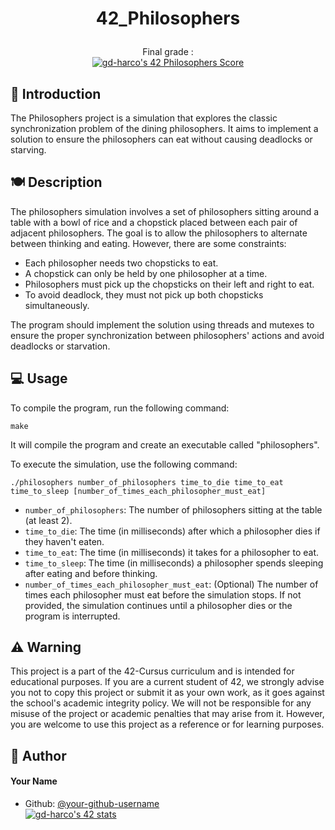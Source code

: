# <p align="center">42_Philosophers</p>

<p align="center">Final grade :<br>
<a href="https://github.com/JaeSeoKim/badge42"><img src="https://badge42.vercel.app/api/v2/cle01db6o00650fmmx6igm6z3/project/3172365" alt="gd-harco's 42 Philosophers Score" /></a>
  
## 📑 Introduction
The Philosophers project is a simulation that explores the classic synchronization problem of the dining philosophers. It aims to implement a solution to ensure the philosophers can eat without causing deadlocks or starving.

## 🍽️ Description
The philosophers simulation involves a set of philosophers sitting around a table with a bowl of rice and a chopstick placed between each pair of adjacent philosophers. The goal is to allow the philosophers to alternate between thinking and eating. However, there are some constraints:
- Each philosopher needs two chopsticks to eat.
- A chopstick can only be held by one philosopher at a time.
- Philosophers must pick up the chopsticks on their left and right to eat.
- To avoid deadlock, they must not pick up both chopsticks simultaneously.

The program should implement the solution using threads and mutexes to ensure the proper synchronization between philosophers' actions and avoid deadlocks or starvation.

## 💻 Usage
To compile the program, run the following command:
```shell
make
```
It will compile the program and create an executable called "philosophers".

To execute the simulation, use the following command:
```shell
./philosophers number_of_philosophers time_to_die time_to_eat time_to_sleep [number_of_times_each_philosopher_must_eat]
```
- `number_of_philosophers`: The number of philosophers sitting at the table (at least 2).
- `time_to_die`: The time (in milliseconds) after which a philosopher dies if they haven't eaten.
- `time_to_eat`: The time (in milliseconds) it takes for a philosopher to eat.
- `time_to_sleep`: The time (in milliseconds) a philosopher spends sleeping after eating and before thinking.
- `number_of_times_each_philosopher_must_eat`: (Optional) The number of times each philosopher must eat before the simulation stops. If not provided, the simulation continues until a philosopher dies or the program is interrupted.

##  ⚠️ Warning
This project is a part of the 42-Cursus curriculum and is intended for educational purposes. If you are a current student of 42, we strongly advise you not to copy this project or submit it as your own work, as it goes against the school's academic integrity policy. We will not be responsible for any misuse of the project or academic penalties that may arise from it. However, you are welcome to use this project as a reference or for learning purposes.

## 🙇 Author
#### Your Name
- Github: [@your-github-username](https://github.com/your-github-username)<br>
<a href="https://github.com/JaeSeoKim/badge42"><img src="https://badge42.vercel.app/api/v2/cle01db6o00650fmmx6igm6z3/stats?cursusId=21&coalitionId=305" alt="gd-harco's 42 stats" /></a>
